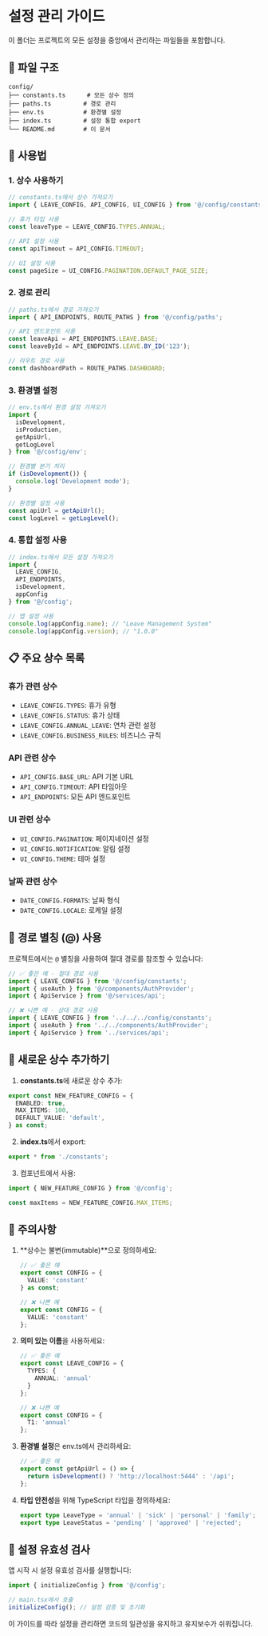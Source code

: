 # 설정 관리 가이드

이 폴더는 프로젝트의 모든 설정을 중앙에서 관리하는 파일들을 포함합니다.

## 📁 파일 구조

```
config/
├── constants.ts      # 모든 상수 정의
├── paths.ts         # 경로 관리
├── env.ts           # 환경별 설정
├── index.ts         # 설정 통합 export
└── README.md        # 이 문서
```

## 🔧 사용법

### 1. 상수 사용하기

```typescript
// constants.ts에서 상수 가져오기
import { LEAVE_CONFIG, API_CONFIG, UI_CONFIG } from '@/config/constants';

// 휴가 타입 사용
const leaveType = LEAVE_CONFIG.TYPES.ANNUAL;

// API 설정 사용
const apiTimeout = API_CONFIG.TIMEOUT;

// UI 설정 사용
const pageSize = UI_CONFIG.PAGINATION.DEFAULT_PAGE_SIZE;
```

### 2. 경로 관리

```typescript
// paths.ts에서 경로 가져오기
import { API_ENDPOINTS, ROUTE_PATHS } from '@/config/paths';

// API 엔드포인트 사용
const leaveApi = API_ENDPOINTS.LEAVE.BASE;
const leaveById = API_ENDPOINTS.LEAVE.BY_ID('123');

// 라우트 경로 사용
const dashboardPath = ROUTE_PATHS.DASHBOARD;
```

### 3. 환경별 설정

```typescript
// env.ts에서 환경 설정 가져오기
import { 
  isDevelopment, 
  isProduction, 
  getApiUrl, 
  getLogLevel 
} from '@/config/env';

// 환경별 분기 처리
if (isDevelopment()) {
  console.log('Development mode');
}

// 환경별 설정 사용
const apiUrl = getApiUrl();
const logLevel = getLogLevel();
```

### 4. 통합 설정 사용

```typescript
// index.ts에서 모든 설정 가져오기
import { 
  LEAVE_CONFIG, 
  API_ENDPOINTS, 
  isDevelopment,
  appConfig 
} from '@/config';

// 앱 설정 사용
console.log(appConfig.name); // "Leave Management System"
console.log(appConfig.version); // "1.0.0"
```

## 📋 주요 상수 목록

### 휴가 관련 상수
- `LEAVE_CONFIG.TYPES`: 휴가 유형
- `LEAVE_CONFIG.STATUS`: 휴가 상태
- `LEAVE_CONFIG.ANNUAL_LEAVE`: 연차 관련 설정
- `LEAVE_CONFIG.BUSINESS_RULES`: 비즈니스 규칙

### API 관련 상수
- `API_CONFIG.BASE_URL`: API 기본 URL
- `API_CONFIG.TIMEOUT`: API 타임아웃
- `API_ENDPOINTS`: 모든 API 엔드포인트

### UI 관련 상수
- `UI_CONFIG.PAGINATION`: 페이지네이션 설정
- `UI_CONFIG.NOTIFICATION`: 알림 설정
- `UI_CONFIG.THEME`: 테마 설정

### 날짜 관련 상수
- `DATE_CONFIG.FORMATS`: 날짜 형식
- `DATE_CONFIG.LOCALE`: 로케일 설정

## 🔄 경로 별칭 (@) 사용

프로젝트에서는 `@` 별칭을 사용하여 절대 경로를 참조할 수 있습니다:

```typescript
// ✅ 좋은 예 - 절대 경로 사용
import { LEAVE_CONFIG } from '@/config/constants';
import { useAuth } from '@/components/AuthProvider';
import { ApiService } from '@/services/api';

// ❌ 나쁜 예 - 상대 경로 사용
import { LEAVE_CONFIG } from '../../../config/constants';
import { useAuth } from '../../components/AuthProvider';
import { ApiService } from '../services/api';
```

## 📝 새로운 상수 추가하기

1. **constants.ts**에 새로운 상수 추가:

```typescript
export const NEW_FEATURE_CONFIG = {
  ENABLED: true,
  MAX_ITEMS: 100,
  DEFAULT_VALUE: 'default',
} as const;
```

2. **index.ts**에서 export:

```typescript
export * from './constants';
```

3. 컴포넌트에서 사용:

```typescript
import { NEW_FEATURE_CONFIG } from '@/config';

const maxItems = NEW_FEATURE_CONFIG.MAX_ITEMS;
```

## 🚨 주의사항

1. **상수는 불변(immutable)**으로 정의하세요:
   ```typescript
   // ✅ 좋은 예
   export const CONFIG = {
     VALUE: 'constant'
   } as const;
   
   // ❌ 나쁜 예
   export const CONFIG = {
     VALUE: 'constant'
   };
   ```

2. **의미 있는 이름**을 사용하세요:
   ```typescript
   // ✅ 좋은 예
   export const LEAVE_CONFIG = {
     TYPES: {
       ANNUAL: 'annual'
     }
   };
   
   // ❌ 나쁜 예
   export const CONFIG = {
     T1: 'annual'
   };
   ```

3. **환경별 설정**은 env.ts에서 관리하세요:
   ```typescript
   // ✅ 좋은 예
   export const getApiUrl = () => {
     return isDevelopment() ? 'http://localhost:5444' : '/api';
   };
   ```

4. **타입 안전성**을 위해 TypeScript 타입을 정의하세요:
   ```typescript
   export type LeaveType = 'annual' | 'sick' | 'personal' | 'family';
   export type LeaveStatus = 'pending' | 'approved' | 'rejected';
   ```

## 🔧 설정 유효성 검사

앱 시작 시 설정 유효성 검사를 실행합니다:

```typescript
import { initializeConfig } from '@/config';

// main.tsx에서 호출
initializeConfig(); // 설정 검증 및 초기화
```

이 가이드를 따라 설정을 관리하면 코드의 일관성을 유지하고 유지보수가 쉬워집니다.